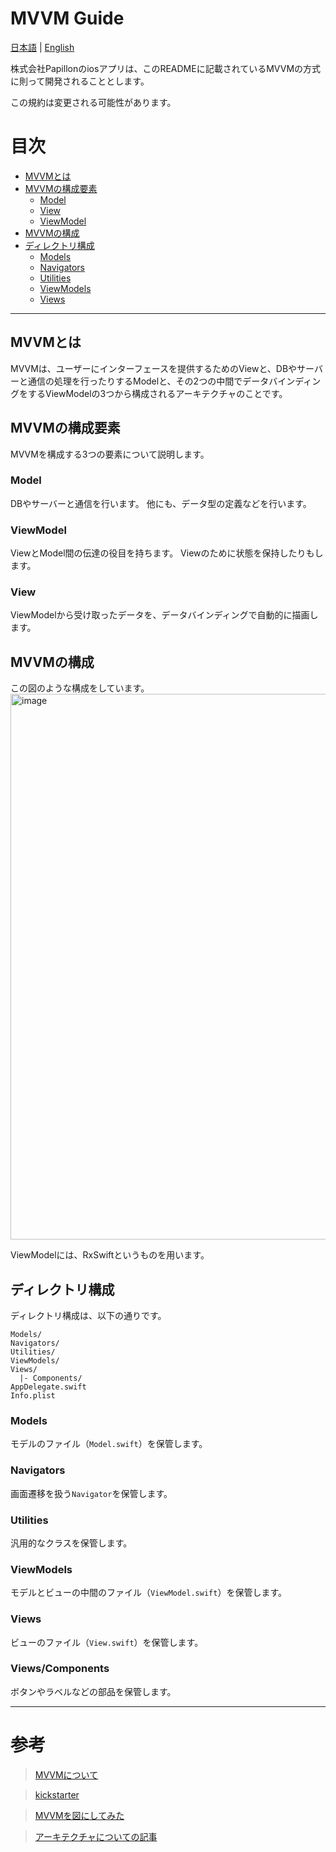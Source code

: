 # MVVM Guide

[日本語](https://github.com/Papillon-inc/rules/blob/master/mvvm-guide/README.md) | [English](https://github.com/Papillon-inc/rules/blob/master/mvvm-guide/README_en.md)

株式会社Papillonのiosアプリは、このREADMEに記載されているMVVMの方式に則って開発されることとします。

この規約は変更される可能性があります。

# 目次
  - [MVVMとは](##MVVMとは)
  - [MVVMの構成要素](##MVVMの構成要素)
    - [Model](###Model)
    - [View](###View)
    - [ViewModel](###ViewModel)
  - [MVVMの構成](##MVVMの構成)
  - [ディレクトリ構成](##ディレクトリ構成)
    - [Models](###Models)
    - [Navigators](###Navigators)
    - [Utilities](###Utilities)
    - [ViewModels](###ViewModels)
    - [Views](###Views)

---

## MVVMとは
  MVVMは、ユーザーにインターフェースを提供するためのViewと、DBやサーバーと通信の処理を行ったりするModelと、その2つの中間でデータバインディングをするViewModelの3つから構成されるアーキテクチャのことです。

## MVVMの構成要素
  MVVMを構成する3つの要素について説明します。

  ### Model
  DBやサーバーと通信を行います。
  他にも、データ型の定義などを行います。

  ### ViewModel
  ViewとModel間の伝達の役目を持ちます。
  Viewのために状態を保持したりもします。

  ### View
  ViewModelから受け取ったデータを、データバインディングで自動的に描画します。


## MVVMの構成
この図のような構成をしています。
 <img width="873" alt="image" src="https://user-images.githubusercontent.com/41826375/83253877-b33faa00-a1e8-11ea-97c4-df16199d7e07.png">

ViewModelには、RxSwiftというものを用います。

## ディレクトリ構成
ディレクトリ構成は、以下の通りです。
```
Models/
Navigators/
Utilities/
ViewModels/
Views/
  |- Components/
AppDelegate.swift
Info.plist
```

### Models
モデルのファイル（`Model.swift`）を保管します。

### Navigators
画面遷移を扱う`Navigator`を保管します。

### Utilities
汎用的なクラスを保管します。

### ViewModels
モデルとビューの中間のファイル（`ViewModel.swift`）を保管します。

### Views
ビューのファイル（`View.swift`）を保管します。

### Views/Components
ボタンやラベルなどの部品を保管します。

---

# 参考
 > [MVVMについて](https://qiita.com/s_emoto/items/b000a5c076f3d6076972)

 > [kickstarter](https://github.com/kickstarter/ios-oss)

 > [MVVMを図にしてみた](http://neutoria.blogspot.com/2011/10/mvvm.html)

 > [アーキテクチャについての記事](https://medium.com/@rockname/clean-archirecture-7be37f34c943)
